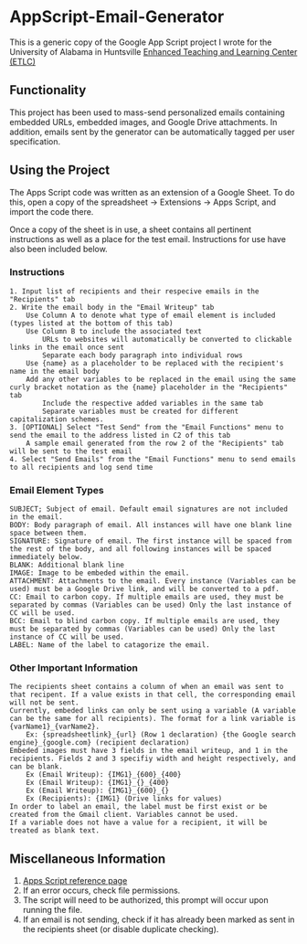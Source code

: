 # AppScript-Email-Generator
This is a generic copy of the Google App Script project I wrote for the University of Alabama in Huntsville [Enhanced Teaching and Learning Center (ETLC)](https://www.uah.edu/etl)

## Functionality
This project has been used to mass-send personalized emails containing embedded URLs, embedded images, and Google Drive attachments. In addition, emails sent by the generator can be automatically tagged per user specification.

## Using the Project
The Apps Script code was written as an extension of a Google Sheet. To do this, open a copy of the spreadsheet -> Extensions -> Apps Script, and import the code there.

Once a copy of the sheet is in use, a sheet contains all pertinent instructions as well as a place for the test email. Instructions for use have also been included below.

### Instructions
	1. Input list of recipients and their respecive emails in the "Recipients" tab
	2. Write the email body in the "Email Writeup" tab
		Use Column A to denote what type of email element is included (types listed at the bottom of this tab)
		Use Column B to include the associated text
			URLs to websites will automatically be converted to clickable links in the email once sent
			Separate each body paragraph into individual rows
		Use {name} as a placeholder to be replaced with the recipient's name in the email body
		Add any other variables to be replaced in the email using the same curly bracket notation as the {name} placeholder in the "Recipients" tab
			Include the respective added variables in the same tab
			Separate variables must be created for different capitalization schemes.
	3. [OPTIONAL] Select "Test Send" from the "Email Functions" menu to send the email to the address listed in C2 of this tab
		A sample email generated from the row 2 of the "Recipients" tab will be sent to the test email
	4. Select "Send Emails" from the "Email Functions" menu to send emails to all recipients and log send time

### Email Element Types
    SUBJECT; Subject of email. Default email signatures are not included in the email.
    BODY: Body paragraph of email. All instances will have one blank line space between them.
    SIGNATURE: Signature of email. The first instance will be spaced from the rest of the body, and all following instances will be spaced immediately below.
    BLANK: Additional blank line
    IMAGE: Image to be embeded within the email.
    ATTACHMENT: Attachments to the email. Every instance (Variables can be used) must be a Google Drive link, and will be converted to a pdf.
    CC: Email to carbon copy. If multiple emails are used, they must be separated by commas (Variables can be used) Only the last instance of CC will be used.
    BCC: Email to blind carbon copy. If multiple emails are used, they must be separated by commas (Variables can be used) Only the last instance of CC will be used.
    LABEL: Name of the label to catagorize the email. 

### Other Important Information
    The recipients sheet contains a column of when an email was sent to that recipent. If a value exists in that cell, the corresponding email will not be sent.
    Currently, embeded links can only be sent using a variable (A variable can be the same for all recipients). The format for a link variable is {varName1}_{varName2}.
        Ex: {spreadsheetlink}_{url} (Row 1 declaration) {the Google search engine}_{google.com} (recipient declaration)
    Embeded images must have 3 fields in the email writeup, and 1 in the recipients. Fields 2 and 3 specifiy width and height respectively, and can be blank.
        Ex (Email Writeup): {IMG1}_{600}_{400}
        Ex (Email Writeup): {IMG1}_{}_{400}
        Ex (Email Writeup): {IMG1}_{600}_{}
        Ex (Recipients): {IMG1} (Drive links for values)
    In order to label an email, the label must be first exist or be created from the Gmail client. Variables cannot be used.
    If a variable does not have a value for a recipient, it will be treated as blank text.


## Miscellaneous Information
1. [Apps Script reference page](https://developers.google.com/apps-script/reference)
2. If an error occurs, check file permissions.
3. The script will need to be authorized, this prompt will occur upon running the file.
4. If an email is not sending, check if it has already been marked as sent in the recipients sheet (or disable duplicate checking).
